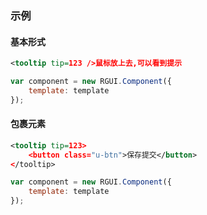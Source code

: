 ### 示例
#### 基本形式

<div class="m-example"></div>

```xml
<tooltip tip=123 />鼠标放上去,可以看到提示
```

```javascript
var component = new RGUI.Component({
    template: template
});
```

#### 包裹元素

<div class="m-example"></div>

```xml
<tooltip tip=123>
    <button class="u-btn">保存提交</button>
</tooltip>
```

```javascript
var component = new RGUI.Component({
    template: template
});
```